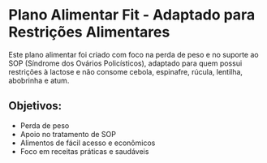 # Plano Alimentar Fit - Adaptado para Restrições Alimentares

Este plano alimentar foi criado com foco na perda de peso e no suporte ao SOP (Síndrome dos Ovários Policísticos), adaptado para quem possui restrições à lactose e não consome cebola, espinafre, rúcula, lentilha, abobrinha e atum.

## Objetivos:
- Perda de peso
- Apoio no tratamento de SOP
- Alimentos de fácil acesso e econômicos
- Foco em receitas práticas e saudáveis